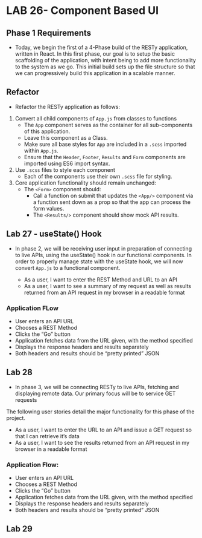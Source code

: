 # LAB 26- Component Based UI

## Phase 1 Requirements

- Today, we begin the first of a 4-Phase build of the RESTy application, written in React. In this first phase, our goal is to setup the basic scaffolding of the application, with intent being to add more functionality to the system as we go. This initial build sets up the file structure so that we can progressively build this application in a scalable manner.

## Refactor

- Refactor the RESTy application as follows:

1. Convert all child components of `App.js` from classes to functions
    - The `App` component serves as the container for all sub-components of this application.
    - Leave this component as a Class.
    - Make sure all base styles for `App` are included in a `.scss` imported within `App.js`.
    - Ensure that the `Header`, `Footer`, `Results` and `Form` components are imported using ES6 import syntax.
2. Use `.scss` files to style each component
    - Each of the components use their own `.scss` file for styling.
3. Core application functionality should remain unchanged:
    - The `<Form>` component should:
        - Call a function on submit that updates the `<App/>` component via a function sent down as a prop so that the app can process the form values.
        - The `<Results/>` component should show mock API results.

## Lab 27 - useState() Hook

- In phase 2, we will be receiving user input in preparation of connecting to live APIs, using the useState() hook in our functional components. In order to properly manage state with the useState hook, we will now convert `App.js` to a functional component.

  - As a user, I want to enter the REST Method and URL to an API
  - As a user, I want to see a summary of my request as well as results returned from an API request in my browser in a readable format

### Application FLow

- User enters an API URL
- Chooses a REST Method
- Clicks the “Go” button
- Application fetches data from the URL given, with the method specified
- Displays the response headers and results separately
- Both headers and results should be “pretty printed” JSON

## Lab 28

- In phase 3, we will be connecting RESTy to live APIs, fetching and displaying remote data. Our primary focus will be to service GET requests

The following user stories detail the major functionality for this phase of the project.

- As a user, I want to enter the URL to an API and issue a GET request so that I can retrieve it’s data
- As a user, I want to see the results returned from an API request in my browser in a readable format

### Application Flow:

- User enters an API URL
- Chooses a REST Method
- Clicks the “Go” button
- Application fetches data from the URL given, with the method specified
- Displays the response headers and results separately
- Both headers and results should be “pretty printed” JSON

## Lab 29